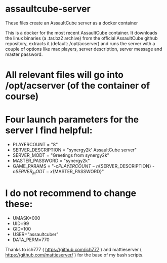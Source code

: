 # assaultcube-server
These files create an AssaultCube server as a docker container

This is a docker for the most recent AssaultCube container.
It downloads the linux binaries (a .tar.bz2 archive) from the official AssaultCube github repository,
extracts it (default: /opt/acserver)
and runs the server with a couple of options like max players, server description, server message and master password.

# All relevant files will go into /opt/acserver (of the container of course)

# Four launch parameters for the server I find helpful:
- PLAYERCOUNT        = "8"
- SERVER_DESCRIPTION = "synergy2k' AssaultCube server"
- SERVER_MODT        = "Greetings from synergy2k"
- MASTER_PASSWORD    = "synergy2k"
- GAME_PARAMS        = "-c${PLAYERCOUNT} -n${SERVER_DESCRIPTION} -o${SERVER_MODT} -x${MASTER_PASSWORD}"

# I do not recommend to change these:
- UMASK=000
- UID=99
- GID=100
- USER="assaultcuber"
- DATA_PERM=770

Thanks to ich777 ( https://github.com/ich777 ) and mattieserver ( https://github.com/mattieserver/ ) for the base of my bash scripts.
